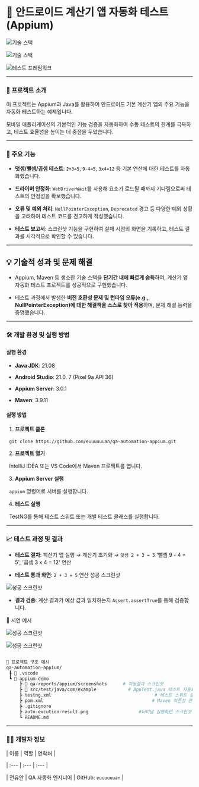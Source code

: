 # 📱 안드로이드 계산기 앱 자동화 테스트 (Appium)


![기술 스택](https://img.shields.io/badge/Java-007396?style=flat-square\&logo=Java\&logoColor=white)

![기술 스택](https://img.shields.io/badge/Appium-000000?style=flat-square\&logo=appium\&logoColor=white)

![테스트 프레임워크](https://img.shields.io/badge/TestNG-B31B1B?style=flat-square\&logo=testng\&logoColor=white)

---

### 🌟 프로젝트 소개

이 프로젝트는 Appium과 Java를 활용하여 안드로이드 기본 계산기 앱의 주요 기능을 자동화 테스트하는 예제입니다.

모바일 애플리케이션의 기본적인 기능 검증을 자동화하여 수동 테스트의 한계를 극복하고, 테스트 효율성을 높이는 데 중점을 두었습니다.

---

### 🚀 주요 기능

-   **덧셈/뺄셈/곱셈 테스트**: `2+3=5`, `9-4=5`, `3x4=12` 등 기본 연산에 대한 테스트를 자동화했습니다.

-   **드라이버 안정화**: `WebDriverWait`를 사용해 요소가 로드될 때까지 기다림으로써 테스트의 안정성을 확보했습니다.

-   **오류 및 예외 처리**: `NullPointerException`, `Deprecated` 경고 등 다양한 예외 상황을 고려하여 테스트 코드를 견고하게 작성했습니다.

-   **테스트 보고서**: 스크린샷 기능을 구현하여 실패 시점의 화면을 기록하고, 테스트 결과를 시각적으로 확인할 수 있습니다.

---

## 💡 기술적 성과 및 문제 해결

-   Appium, Maven 등 생소한 기술 스택을 **단기간 내에 빠르게 습득**하여, 계산기 앱 자동화 테스트 프로젝트를 성공적으로 구현했습니다.

-   테스트 과정에서 발생한 **버전 호환성 문제 및 런타임 오류(e.g., NullPointerException)에 대한 해결책을 스스로 찾아 적용**하며, 문제 해결 능력을 증명했습니다.

---

### 🛠️ 개발 환경 및 실행 방법

#### **실행 환경**

-   **Java JDK**: 21.08

-   **Android Studio**: 21.0. 7 (Pixel 9a API 36)

-   **Appium Server**: 3.0.1

-   **Maven**: 3.9.11



#### **실행 방법**

1.  **프로젝트 클론**

&nbsp;   `git clone https://github.com/euuuuuuan/qa-automation-appium.git`

2.  **프로젝트 열기**

&nbsp;   IntelliJ IDEA 또는 VS Code에서 Maven 프로젝트를 엽니다.

3.  **Appium Server 실행**

&nbsp;   `appium` 명령어로 서버를 실행합니다.

4.  **테스트 실행**

&nbsp;   TestNG를 통해 테스트 스위트 또는 개별 테스트 클래스를 실행합니다.

---

### 📈 테스트 과정 및 결과

-   **테스트 절차**: 계산기 앱 실행 → 계산기 초기화 → `덧셈 2 + 3 = 5` '뺄셈 9 - 4 = 5', '곱셈 3 x 4 = 12' 연산

-   **테스트 통과 화면**: `2 + 3 = 5` 연산 성공 스크린샷

![성공 스크린샷](https://github.com/euuuuuuan/qa-automation-appium/blob/main/appium-demo/qa-reports/appium/screenshots/addition-result-1757344421489.png)

-   **결과 검증**: 계산 결과가 예상 값과 일치하는지 `Assert.assertTrue`를 통해 검증합니다.

📸 시연 예시

![성공 스크린샷](https://github.com/euuuuuuan/qa-automation-appium/blob/main/auto-excution-result3.png)

![성공 스크린샷](https://github.com/euuuuuuan/qa-automation-appium/blob/main/auto-excution-result2.png)

```bash

📂 프로젝트 구조 예시
qa-automation-appium/
 ┣ 📂 .vscode
 ┗ 📂 appium-demo
     ┣ 📂 qa-reports/appium/screenshots      # 작동결과 스크린샷
     ┣ 📂 src/test/java/com/example            # AppTest.java 테스트 자동화 코드
     ┣ testng.xml                                       # 테스트 스위트 설정
     ┣ pom.xml                                         # Maven 의존성 관리
     ┣ .gitignore          
     ┣ auto-excution-result.png                   #터미널 실행화면 스크린샷
     ┗ README.md
```

---

### 🧑‍💻 개발자 정보

| 이름 | 역할 | 연락처 |

| :--- | :--- | :--- |

| 전유안 | QA 자동화 엔지니어 | GitHub: `euuuuuuan` |

